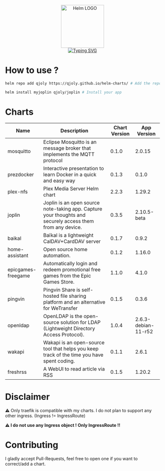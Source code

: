 <p align="center">
    <img src="https://helm.sh/img/helm.svg" width="140px" alt="Helm LOGO"/>
    <br>
    <a href="https://qjoly.github.io/helm-charts"><img src="https://readme-typing-svg.herokuapp.com?font=Fira+Code&pause=1000&color=0F1689&background=FFFFFF00&center=true&vCenter=true&width=435&lines=QJOLY’s+Chart+Repository;qjoly.github.io%2Fhelm-charts;+Feel+free+to+contribute" alt="Typing SVG" /></a>
</p>

# How to use ? 

```bash
helm repo add qjoly https://qjoly.github.io/helm-charts/ # Add the repo to your helm
```
```bash
helm install myjoplin qjoly/joplin # Install your app
```

# Charts

| Name  | Description | Chart Version | App Version |
|-------|-------------|---------------|-------------|
| mosquitto | Eclipse Mosquitto is an message broker that implements the MQTT protocol | 0.1.0 | 2.0.15 |
| prezdocker | Interactive presentation to learn Docker in a quick and easy way | 0.1.3 | 0.1.0 |
| plex-nfs | Plex Media Server Helm chart | 2.2.3 | 1.29.2 |
| joplin | Joplin is an open source note-taking app. Capture your thoughts and securely access them from any device. | 0.3.5 | 2.10.5-beta |
| baikal | Baïkal is a lightweight CalDAV+CardDAV server | 0.1.7 | 0.9.2 |
| home-assistant | Open source home automation. | 0.1.2 | 1.16.0 |
| epicgames-freegame | Automatically login and redeem promotional free games from the Epic Games Store. | 1.1.0 | 4.1.0 |
| pingvin | Pingvin Share is self-hosted file sharing platform and an alternative for WeTransfer | 0.1.5 | 0.3.6 |
| openldap | OpenLDAP is the open-source solution for LDAP (Lightweight Directory Access Protocol). | 1.0.4 | 2.6.3-debian-11-r52 |
| wakapi | Wakapi is an open-source tool that helps you keep track of the time you have spent coding. | 0.1.1 | 2.6.1 |
| freshrss | A WebUI to read article via RSS | 0.1.5 | 1.20.2 |


# Disclaimer

:warning: Only traefik is compatible with my charts. I do not plan to support any other ingress. (Ingress != IngressRoute) 

**:warning: I do not use any Ingress object ! Only __IngressRoute__ !!**

# Contributing 

I gladly accept Pull-Requests, feel free to open one if you want to correct/add a chart. 
